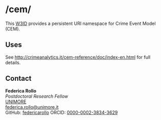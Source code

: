 # /cem/
This [W3ID](https://w3id.org) provides a persistent URI namespace for Crime Event Model (CEM).

## Uses
See <http://crimeanalytics.it/cem-reference/doc/index-en.html> for full details.

## Contact

**Federica Rollo**  
*Postdoctoral Research Fellow*  
[UNIMORE](https://unimore.it)  
<federica.rollo@unimore.it>  
GitHub: [federicarollo](https://github.com/federicarollo)
ORCID: [0000-0002-3834-3629](https://orcid.org/0000-0002-3834-3629)  


